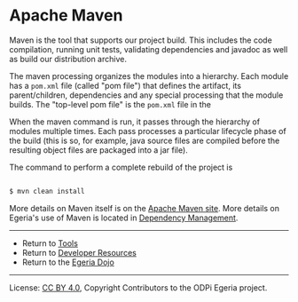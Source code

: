 <!-- SPDX-License-Identifier: CC-BY-4.0 -->
<!-- Copyright Contributors to the ODPi Egeria project 2020. -->


# Apache Maven

Maven is the tool that supports our project build.
This includes the code compilation, running unit tests,
validating dependencies and javadoc as well
as build our distribution archive.

The maven processing organizes the modules into a
hierarchy.  Each module has a `pom.xml` file (called "pom file") that defines the
artifact, its parent/children, dependencies and
any special processing that the module builds.  The "top-level pom file" 
is the `pom.xml` file in the 

When the maven command is run, it passes through the
hierarchy of modules multiple times.  Each pass processes a particular lifecycle phase of
the build (this is so, for example, java source files are compiled before the resulting
object files are packaged into a jar file).

The command to perform a complete rebuild of the project
is
```bash

$ mvn clean install

```
More details on Maven itself is on the [Apache Maven site](https://maven.apache.org/).
More details on Egeria's use of Maven is located in [Dependency Management](../Dependency-Management.md).

----
* Return to [Tools](.)
* Return to [Developer Resources](..)
* Return to the [Egeria Dojo](../../open-metadata-resources/open-metadata-tutorials/egeria-dojo)

----
License: [CC BY 4.0](https://creativecommons.org/licenses/by/4.0/),
Copyright Contributors to the ODPi Egeria project.